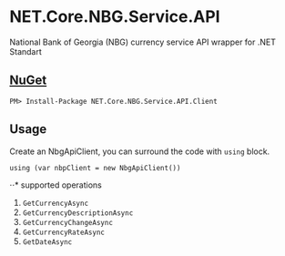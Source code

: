 # NET.Core.NBG.Service.API
National Bank of Georgia (NBG) currency service API wrapper for .NET Standart

## [NuGet](https://www.nuget.org/packages/NET.Core.NBG.Service.API.Client/1.0.0)

`PM> Install-Package NET.Core.NBG.Service.API.Client`   

## Usage

Create an NbgApiClient, you can surround the code with `using` block.

 `using (var nbpClient = new NbgApiClient())`
 
⋅⋅* supported operations
1. `GetCurrencyAsync`
2. `GetCurrencyDescriptionAsync`
3. `GetCurrencyChangeAsync`
4. `GetCurrencyRateAsync`
5. `GetDateAsync`
